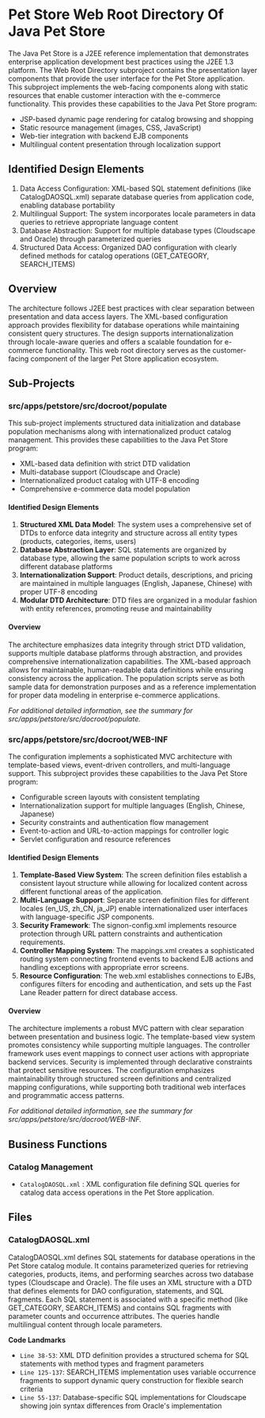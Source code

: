 # Pet Store Web Root Directory Of Java Pet Store

The Java Pet Store is a J2EE reference implementation that demonstrates enterprise application development best practices using the J2EE 1.3 platform. The Web Root Directory subproject contains the presentation layer components that provide the user interface for the Pet Store application. This subproject implements the web-facing components along with static resources that enable customer interaction with the e-commerce functionality.  This provides these capabilities to the Java Pet Store program:

- JSP-based dynamic page rendering for catalog browsing and shopping
- Static resource management (images, CSS, JavaScript)
- Web-tier integration with backend EJB components
- Multilingual content presentation through localization support

## Identified Design Elements

1. Data Access Configuration: XML-based SQL statement definitions (like CatalogDAOSQL.xml) separate database queries from application code, enabling database portability
2. Multilingual Support: The system incorporates locale parameters in data queries to retrieve appropriate language content
3. Database Abstraction: Support for multiple database types (Cloudscape and Oracle) through parameterized queries
4. Structured Data Access: Organized DAO configuration with clearly defined methods for catalog operations (GET_CATEGORY, SEARCH_ITEMS)

## Overview
The architecture follows J2EE best practices with clear separation between presentation and data access layers. The XML-based configuration approach provides flexibility for database operations while maintaining consistent query structures. The design supports internationalization through locale-aware queries and offers a scalable foundation for e-commerce functionality. This web root directory serves as the customer-facing component of the larger Pet Store application ecosystem.

## Sub-Projects

### src/apps/petstore/src/docroot/populate

This sub-project implements structured data initialization and database population mechanisms along with internationalized product catalog management. This provides these capabilities to the Java Pet Store program:

- XML-based data definition with strict DTD validation
- Multi-database support (Cloudscape and Oracle)
- Internationalized product catalog with UTF-8 encoding
- Comprehensive e-commerce data model population

#### Identified Design Elements

1. **Structured XML Data Model**: The system uses a comprehensive set of DTDs to enforce data integrity and structure across all entity types (products, categories, items, users)
2. **Database Abstraction Layer**: SQL statements are organized by database type, allowing the same population scripts to work across different database platforms
3. **Internationalization Support**: Product details, descriptions, and pricing are maintained in multiple languages (English, Japanese, Chinese) with proper UTF-8 encoding
4. **Modular DTD Architecture**: DTD files are organized in a modular fashion with entity references, promoting reuse and maintainability

#### Overview
The architecture emphasizes data integrity through strict DTD validation, supports multiple database platforms through abstraction, and provides comprehensive internationalization capabilities. The XML-based approach allows for maintainable, human-readable data definitions while ensuring consistency across the application. The population scripts serve as both sample data for demonstration purposes and as a reference implementation for proper data modeling in enterprise e-commerce applications.

  *For additional detailed information, see the summary for src/apps/petstore/src/docroot/populate.*

### src/apps/petstore/src/docroot/WEB-INF

The configuration implements a sophisticated MVC architecture with template-based views, event-driven controllers, and multi-language support. This subproject provides these capabilities to the Java Pet Store program:

- Configurable screen layouts with consistent templating
- Internationalization support for multiple languages (English, Chinese, Japanese)
- Security constraints and authentication flow management
- Event-to-action and URL-to-action mappings for controller logic
- Servlet configuration and resource references

#### Identified Design Elements

1. **Template-Based View System**: The screen definition files establish a consistent layout structure while allowing for localized content across different functional areas of the application.
2. **Multi-Language Support**: Separate screen definition files for different locales (en_US, zh_CN, ja_JP) enable internationalized user interfaces with language-specific JSP components.
3. **Security Framework**: The signon-config.xml implements resource protection through URL pattern constraints and authentication requirements.
4. **Controller Mapping System**: The mappings.xml creates a sophisticated routing system connecting frontend events to backend EJB actions and handling exceptions with appropriate error screens.
5. **Resource Configuration**: The web.xml establishes connections to EJBs, configures filters for encoding and authentication, and sets up the Fast Lane Reader pattern for direct database access.

#### Overview
The architecture implements a robust MVC pattern with clear separation between presentation and business logic. The template-based view system promotes consistency while supporting multiple languages. The controller framework uses event mappings to connect user actions with appropriate backend services. Security is implemented through declarative constraints that protect sensitive resources. The configuration emphasizes maintainability through structured screen definitions and centralized mapping configurations, while supporting both traditional web interfaces and programmatic access patterns.

  *For additional detailed information, see the summary for src/apps/petstore/src/docroot/WEB-INF.*

## Business Functions

### Catalog Management
- `CatalogDAOSQL.xml` : XML configuration file defining SQL queries for catalog data access operations in the Pet Store application.

## Files
### CatalogDAOSQL.xml

CatalogDAOSQL.xml defines SQL statements for database operations in the Pet Store catalog module. It contains parameterized queries for retrieving categories, products, items, and performing searches across two database types (Cloudscape and Oracle). The file uses an XML structure with a DTD that defines elements for DAO configuration, statements, and SQL fragments. Each SQL statement is associated with a specific method (like GET_CATEGORY, SEARCH_ITEMS) and contains SQL fragments with parameter counts and occurrence attributes. The queries handle multilingual content through locale parameters.

 **Code Landmarks**
- `Line 38-53`: XML DTD definition provides a structured schema for SQL statements with method types and fragment parameters
- `Line 125-137`: SEARCH_ITEMS implementation uses variable occurrence fragments to support dynamic query construction for flexible search criteria
- `Line 55-137`: Database-specific SQL implementations for Cloudscape showing join syntax differences from Oracle's implementation

[Generated by the Sage AI expert workbench: 2025-03-29 21:37:00  https://sage-tech.ai/workbench]: #